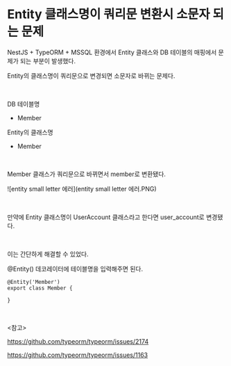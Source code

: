 # Entity 클래스명이 쿼리문 변환시 소문자 되는 문제

NestJS + TypeORM + MSSQL 환경에서 Entity 클래스와 DB 테이블의 매핑에서 문제가 되는 부분이 발생했다.

Entity의 클래스명이 쿼리문으로 변경되면 소문자로 바뀌는 문제다.

<br>

DB 테이블명

- Member

Entity의 클래스명

- Member

<br>

Member 클래스가 쿼리문으로 바뀌면서 member로 변환됐다.

![entity small letter 에러](entity small letter 에러.PNG)

<br>

만약에 Entity 클래스명이 UserAccount 클래스라고 한다면 user_account로 변경됐다.

<br>

이는 간단하게 해결할 수 있었다.

@Entity() 데코레이터에 테이블명을 입력해주면 된다.

```tsx
@Entity('Member')
export class Member {
    
}
```

<br>

<참고>

https://github.com/typeorm/typeorm/issues/2174

https://github.com/typeorm/typeorm/issues/1163